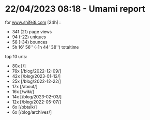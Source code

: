 # 22/04/2023 08:18 - Umami report
for www.shifeiti.com [24h] :

 - 341 (21) page views
 - 94 (-22) uniques
 - 56 (-34) bounces
 - 5h 16' 56'' (-1h 44' 38'') totaltime


top 10 urls:
 - 80x [/]
 - 76x [/blog/2022-12-09/]
 - 42x [/blog/2023-01-12/]
 - 25x [/blog/2022-12-22/]
 - 17x [/about/]
 - 16x [/wiki/]
 - 14x [/blog/2023-02-03/]
 - 12x [/blog/2022-05-07/]
 - 6x [/bbtalk/]
 - 6x [/blog/archives/]


